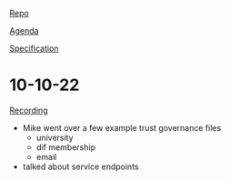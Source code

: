 [Repo](https://github.com/decentralized-identity/trust-establishment)

[Agenda](https://hackmd.io/a50I9MlkRVOQJOYgf7b3hA?both)

[Specification](https://identity.foundation/trust-establishment/)

# 10-10-22
[Recording](https://us02web.zoom.us/rec/play/mBVuvm7LpbTzlwDTSycZNsDp7gS84ZnlOhRZy3TMtuIxjWF1yApJrtogEMjgJSSkzrJlh3uNeBnAE3P7.WfHoHza7GCQ7YNlO?continueMode=true&_x_zm_rtaid=MY8HTlXdStuHwJ-VxRVjTg.1665468214450.497b3d10110548280caaff525bb1b851&_x_zm_rhtaid=825)
* Mike went over a few example trust governance files
  * university
  * dif membership
  * email
* talked about service endpoints
